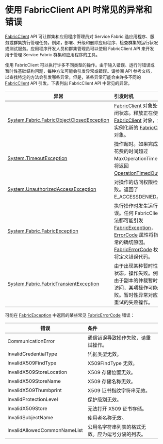 <properties
    pageTitle="引发的常见 FabricClient 异常 | Azure"
    description="介绍执行应用程序和群集管理操作时，FabricClient API 可能会引发的常见异常和错误。"
    services="service-fabric"
    documentationcenter=".net"
    author="rwike77"
    manager="timlt"
    editor="" />
<tags
    ms.assetid="bb821313-b221-479f-b08e-36cf07e60a07"
    ms.service="service-fabric"
    ms.devlang="dotnet"
    ms.topic="article"
    ms.tgt_pltfrm="NA"
    ms.workload="NA"
    ms.date="11/14/2016"
    wacn.date="12/26/2016"
    ms.author="ryanwi" />

# 使用 FabricClient API 时常见的异常和错误
[FabricClient](https://docs.microsoft.com/dotnet/api/system.fabric.fabricclient#System_Fabric_FabricClient) API 可让群集和应用程序管理员对 Service Fabric 造应用程序、服务或群集执行管理任务。例如，部署、升级和删除应用程序、检查群集的运行状况或测试服务。应用程序开发人员和群集管理员可以使用 FabricClient API 来开发用于管理 Service Fabric 群集和应用程序的工具。

使用 FabricClient 可以执行许多不同类型的操作。由于输入错误、运行时错误或暂时性基础结构问题，每种方法可能会引发异常或错误。请参阅 API 参考文档，以查找特定的方法会引发哪些异常。但是，某些异常可能会由许多不同的 [FabricClient](https://docs.microsoft.com/dotnet/api/system.fabric.fabricclient#System_Fabric_FabricClient) API 引发。下表列出 FabricClient API 中常见的异常。

|异常| 引发时机|
|---------|:-----------|
|[System.Fabric.FabricObjectClosedException](https://msdn.microsoft.com/zh-cn/library/system.fabric.fabricobjectclosedexception.aspx)|[FabricClient](https://msdn.microsoft.com/zh-cn/library/system.fabric.fabricclient.aspx) 对象处于关闭状态。释放正在使用的 [FabricClient](https://msdn.microsoft.com/zh-cn/library/system.fabric.fabricclient.aspx) 对象，然后实例化新的 [FabricClient](https://msdn.microsoft.com/zh-cn/library/system.fabric.fabricclient.aspx) 对象。 |
|[System.TimeoutException](https://msdn.microsoft.com/zh-cn/library/system.timeoutexception.aspx)|操作超时。如果完成操作花费的时间超过 MaxOperationTimeout，将返回 [OperationTimedOut](https://msdn.microsoft.com/zh-cn/library/system.fabric.fabricerrorcode.aspx)。|
|[System.UnauthorizedAccessException](https://msdn.microsoft.com/zh-cn/library/system.unauthorizedaccessexception.aspx)|对操作的访问权限检查失败。返回了 E\_ACCESSDENIED。|
|[System.Fabric.FabricException](https://msdn.microsoft.com/zh-cn/library/system.fabric.fabricexception.aspx)|执行操作时发生运行时错误。任何 FabricClient 方法都可能引发 [FabricException](https://msdn.microsoft.com/zh-cn/library/system.fabric.fabricexception.aspx)，[ErrorCode](https://msdn.microsoft.com/zh-cn/library/system.fabric.fabricexception.errorcode.aspx) 属性将指示异常的确切原因。[FabricErrorCode](https://msdn.microsoft.com/zh-cn/library/system.fabric.fabricerrorcode.aspx) 枚举中将定义错误代码。|
|[System.Fabric.FabricTransientException](https://msdn.microsoft.com/zh-cn/library/system.fabric.fabrictransientexception.aspx)|由于出现某种暂时性错误状态，操作失败。例如，由于副本的仲裁暂时不可访问，某项操作可能会失败。暂时性异常对应于可重试的失败操作。|

可能在 [FabricException](https://msdn.microsoft.com/zh-cn/library/system.fabric.fabricexception.aspx) 中返回的某些常见 [FabricErrorCode](https://msdn.microsoft.com/zh-cn/library/system.fabric.fabricerrorcode.aspx) 错误：

|错误| 条件|
|---------|:-----------|
|CommunicationError|通信错误导致操作失败，请重试操作。|
|InvalidCredentialType|凭据类型无效。|
|InvalidX509FindType|X509FindType 无效。|
|InvalidX509StoreLocation|X509 存储位置无效。|
|InvalidX509StoreName|X509 存储名称无效。|
|InvalidX509Thumbprint|X509 证书指纹字符串无效。|
|InvalidProtectionLevel|保护级别无效。|
|InvalidX509Store|无法打开 X509 证书存储。|
|InvalidSubjectName|使用者名称无效。|
|InvalidAllowedCommonNameList|公用名字符串列表的格式无效。应为逗号分隔的列表。|

<!---HONumber=Mooncake_1219_2016-->